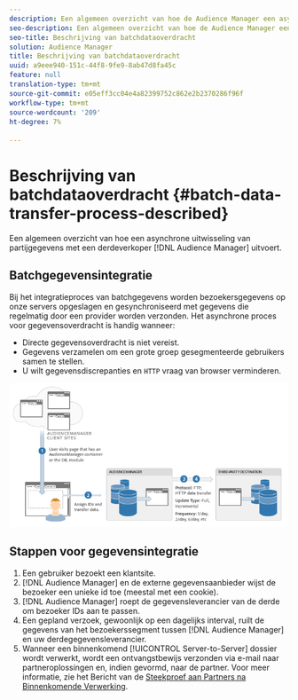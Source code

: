 ```yaml
---
description: Een algemeen overzicht van hoe de Audience Manager een asynchrone uitwisseling van partijgegevens met een derdeverkoper uitvoert.
seo-description: Een algemeen overzicht van hoe de Audience Manager een asynchrone uitwisseling van partijgegevens met een derdeverkoper uitvoert.
seo-title: Beschrijving van batchdataoverdracht
solution: Audience Manager
title: Beschrijving van batchdataoverdracht
uuid: a9eee940-151c-44f8-9fe9-8ab47d8fa45c
feature: null
translation-type: tm+mt
source-git-commit: e05eff3cc04e4a82399752c862e2b2370286f96f
workflow-type: tm+mt
source-wordcount: '209'
ht-degree: 7%

---
```



# Beschrijving van batchdataoverdracht {#batch-data-transfer-process-described}

Een algemeen overzicht van hoe een asynchrone uitwisseling van partijgegevens met een derdeverkoper [!DNL Audience Manager] uitvoert.

## Batchgegevensintegratie

<!-- c_async.xml -->

Bij het integratieproces van batchgegevens worden bezoekersgegevens op onze servers opgeslagen en gesynchroniseerd met gegevens die regelmatig door een provider worden verzonden. Het asynchrone proces voor gegevensoverdracht is handig wanneer:

* Directe gegevensoverdracht is niet vereist.
* Gegevens verzamelen om een grote groep gesegmenteerde gebruikers samen te stellen.
* U wilt gegevensdiscrepanties en `HTTP` vraag van browser verminderen.

![](assets/s2s_70.png)

## Stappen voor gegevensintegratie

1. Een gebruiker bezoekt een klantsite.
1. [!DNL Audience Manager] en de externe gegevensaanbieder wijst de bezoeker een unieke id toe (meestal met een cookie).
1. [!DNL Audience Manager] roept de gegevensleverancier van de derde om bezoeker IDs aan te passen.
1. Een gepland verzoek, gewoonlijk op een dagelijks interval, ruilt de gegevens van het bezoekerssegment tussen [!DNL Audience Manager] en uw derdegegevensleverancier.
1. Wanneer een binnenkomend [!UICONTROL Server-to-Server] dossier wordt verwerkt, wordt een ontvangstbewijs verzonden via e-mail naar partneroplossingen en, indien gevormd, naar de partner. Voor meer informatie, zie het Bericht van de [Steekproef aan Partners na Binnenkomende Verwerking](../../../integration/sending-audience-data/batch-data-transfer-explained/inbound-receipt-message.md).
